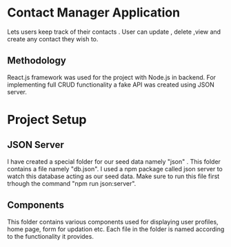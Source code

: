 # Contact Manager Application

Lets users keep track of their contacts . User can update , delete ,view and create any contact they wish to.

## Methodology

React.js framework was used for the project with Node.js in backend. For implementing full CRUD functionality a fake
API was created using JSON server.

# Project Setup

## JSON Server

I have created a special folder for our seed data namely "json" . This folder contains a file namely "db.json".
I used a npm package called json server to watch this database acting as our seed data. Make sure to run this file
first trhough the command "npm run json:server".

## Components

This folder contains various components used for displaying user profiles, home page, form for updation etc.
Each file in the folder is named according to the functionality it provides.
